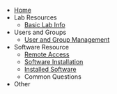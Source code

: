 <!-- docs/_sidebar.md -->

* [Home](README.md "The home page.")
* Lab Resources
  * [Basic Lab Info](_pages/basic_lab_info.md)
* Users and Groups
  * [User and Group Management](_pages/user_and_group.md)
* Software Resource
  * [Remote Access](_pages/remote_access.md) 
  * [Software Installation](_pages/installation.md)
  * [Installed Software](_pages/installed_software.md)
  * Common Questions
* Other

